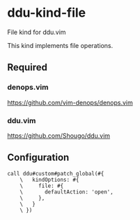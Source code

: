 # ddu-kind-file

File kind for ddu.vim

This kind implements file operations.

## Required

### denops.vim

https://github.com/vim-denops/denops.vim

### ddu.vim

https://github.com/Shougo/ddu.vim

## Configuration

```vim
call ddu#custom#patch_global(#{
    \   kindOptions: #{
    \     file: #{
    \       defaultAction: 'open',
    \     },
    \   }
    \ })
```
